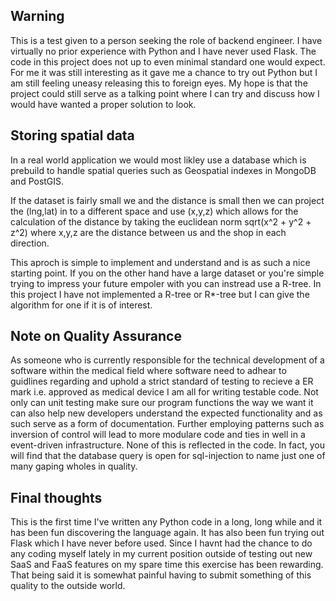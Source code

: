 Warning
-------
This is a test given to a person seeking the role of backend engineer. I have virtually no prior experience with Python and I have never used Flask. 
The code in this project does not up to even minimal standard one would expect. 
For me it was still interesting as it gave me a chance to try out Python but I am still feeling uneasy releasing this to foreign eyes. 
My hope is that the project could still serve as a talking point where I can try and discuss how I would have wanted a proper solution to look.

Storing spatial data
--------------------
In a real world application we would most likley use a database which is prebuild to handle 
spatial queries such as Geospatial indexes in MongoDB and PostGIS.

If the dataset is fairly small we and the distance is small then we can project the (lng,lat) in to
a different space and use (x,y,z) which allows for the calculation of the distance by taking the
euclidean norm sqrt(x^2 + y^2 + z^2) where x,y,z are the distance between us and the shop in each direction.

This aproch is simple to implement and understand and is as such a nice starting point. If you
on the other hand have a large dataset or you're simple trying to impress your future empoler with
you can instread use a R-tree. In this project I have not implemented a R-tree or R*-tree but I can give the
algorithm for one if it is of interest.

Note on Quality Assurance 
-------------------------
As someone who is currently responsible for the technical development of a software within the
medical field where software need to adhear to guidlines regarding and uphold a strict standard
of testing to recieve a ER mark i.e. approved as medical device I am all for writing testable code. 
Not only can unit testing make sure our program functions the way we want it can also help new
developers understand the expected functionality and as such serve as a form of documentation. Further
employing patterns such as inversion of control will lead to more modulare code and ties in well
in a event-driven infrastructure. None of this is reflected in the code. In fact, you will find that the database query is open for sql-injection to name just one of many gaping wholes in quality.

Final thoughts
--------------
This is the first time I've written any Python code in a long, long while and it has been fun discovering
the language again. It has also been fun trying out Flask which I have never before used. Since I havnt
had the chance to do any coding myself lately in my current position outside of testing out new SaaS 
and FaaS features on my spare time this exercise has been rewarding. That being said it is somewhat painful having to submit something of this quality to the outside world. 


